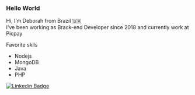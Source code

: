 ### Hello World

Hi, I’m Deborah from Brazil 🇧🇷 </br>
I've been working as Brack-end Developer since 2018 and currently work at Picpay 

Favorite skils
- Nodejs
- MongoDB
- Java
- PHP

[![Linkedin Badge](https://img.shields.io/badge/-LinkedIn-blue?style=flat-square&logo=Linkedin&logoColor=white&link=https://www.linkedin.com/in/deborah-fonseca/)](https://www.linkedin.com/in/deborah-fonseca/)
